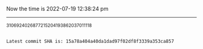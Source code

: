 Now the time is 2022-07-19 12:38:24 pm

---

<small>3106924026877215204193862037011118</small>

```txt

Latest commit SHA is: 15a78a404a40da1dad97f02df8f3339a353ca857
```
